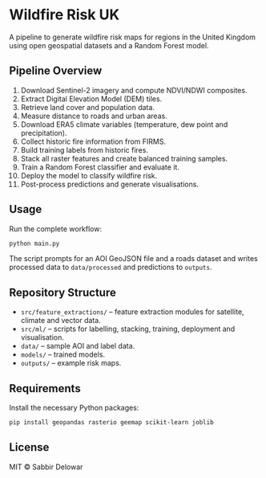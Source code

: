 # Wildfire Risk UK

A pipeline to generate wildfire risk maps for regions in the United Kingdom using open geospatial datasets and a Random Forest model.

## Pipeline Overview
1. Download Sentinel-2 imagery and compute NDVI/NDWI composites.
2. Extract Digital Elevation Model (DEM) tiles.
3. Retrieve land cover and population data.
4. Measure distance to roads and urban areas.
5. Download ERA5 climate variables (temperature, dew point and precipitation).
6. Collect historic fire information from FIRMS.
7. Build training labels from historic fires.
8. Stack all raster features and create balanced training samples.
9. Train a Random Forest classifier and evaluate it.
10. Deploy the model to classify wildfire risk.
11. Post-process predictions and generate visualisations.

## Usage
Run the complete workflow:
```bash
python main.py
```
The script prompts for an AOI GeoJSON file and a roads dataset and writes processed data to `data/processed` and predictions to `outputs`.

## Repository Structure
- `src/feature_extractions/` – feature extraction modules for satellite, climate and vector data.
- `src/ml/` – scripts for labelling, stacking, training, deployment and visualisation.
- `data/` – sample AOI and label data.
- `models/` – trained models.
- `outputs/` – example risk maps.

## Requirements
Install the necessary Python packages:
```bash
pip install geopandas rasterio geemap scikit-learn joblib
```

## License
MIT © Sabbir Delowar
